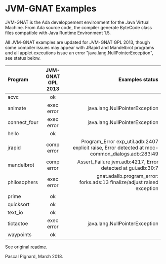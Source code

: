 # JVM-GNAT Examples

JVM-GNAT is the Ada developpement environment for the Java Virtual Machine. From Ada source code, the compiler generate ByteCode class files compatible with Java Runtime Environment 1.5.

All JVM-GNAT examples are updated for JVM-GNAT GPL 2013, though some compiler issues may appear with JRapid and Mandelbrot programs and all applet executions issue an error "java.lang.NullPointerException", see status below.

| Program      |JVM-GNAT GPL 2013| Examples status |
|:------------ |:------------:| ---------------:|
| acvc         | ok           |                 |
| animate      | exec error   | java.lang.NullPointerException |
| connect_four | exec error   | java.lang.NullPointerException |
| hello        | ok           |                 |
| jrapid       | comp error   | Program_Error exp_util.adb:2407 explicit raise, Error detected at mcc-common_dialogs.adb:283:49|
| mandelbrot   | comp error   | Assert_Failure jvm.adb:4217, Error detected at gui.adb:30:7 |
| philosophers | exec error   | gnat.adalib.program_error: forks.ads:13 finalize/adjust raised exception |
| prime        | ok           |                 |
| quicksort    | ok           |                 |
| text_io      | ok           |                 |
| tictactoe    | exec error   | java.lang.NullPointerException |
| waypoints    | ok           |                 |

See original [readme](https://github.com/Blady-Com/jvm-gnat-examples/blob/master/README-EXAMPLES.txt).

Pascal Pignard, March 2018.
